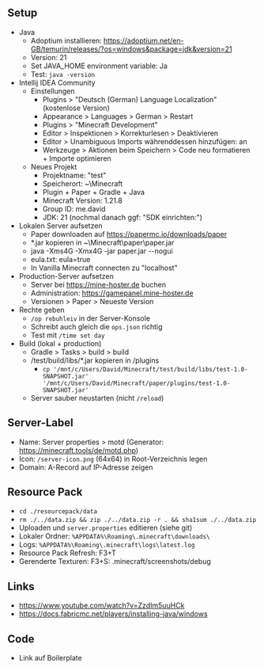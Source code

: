 ## Setup

- Java
  - Adoptium installieren: https://adoptium.net/en-GB/temurin/releases/?os=windows&package=jdk&version=21
  - Version: 21
  - Set JAVA_HOME environment variable: Ja
  - Test: `java -version`
- Intellij IDEA Community
  - Einstellungen
    - Plugins > "Deutsch (German) Language Localization" (kostenlose Version)
    - Appearance > Languages > German > Restart
    - Plugins > "Minecraft Development"
    - Editor > Inspektionen > Korrekturlesen > Deaktivieren
    - Editor > Unambiguous Imports währenddessen hinzufügen: an
    - Werkzeuge > Aktionen beim Speichern > Code neu formatieren + Importe optimieren
  - Neues Projekt
    - Projektname: "test"
    - Speicherort: ~\Minecraft
    - Plugin + Paper + Gradle + Java
    - Minecraft Version: 1.21.8
    - Group ID: me.david
    - JDK: 21 (nochmal danach ggf: "SDK einrichten:")
- Lokalen Server aufsetzen
  - Paper downloaden auf https://papermc.io/downloads/paper
  - *.jar kopieren in ~\Minecraft\paper\paper.jar
  - java -Xms4G -Xmx4G -jar paper.jar --nogui
  - eula.txt: eula=true
  - In Vanilla Minecraft connecten zu "localhost"
- Production-Server aufsetzen
  - Server bei https://mine-hoster.de buchen
  - Administration: https://gamepanel.mine-hoster.de
  - Versionen > Paper > Neueste Version
- Rechte geben
  - `/op rebuhleiv` in der Server-Konsole
  - Schreibt auch gleich die `ops.json` richtig
  - Test mit `/time set day`
- Build (lokal + production)
  - Gradle > Tasks > build > build
  - /test/build/libs/\*.jar kopieren in /plugins
    - `cp '/mnt/c/Users/David/Minecraft/test/build/libs/test-1.0-SNAPSHOT.jar' '/mnt/c/Users/David/Minecraft/paper/plugins/test-1.0-SNAPSHOT.jar'`
  - Server sauber neustarten (nicht `/reload`)
  
## Server-Label

- Name: Server properties > motd (Generator: https://minecraft.tools/de/motd.php)
- Icon: `/server-icon.png` (64x64) in Root-Verzeichnis legen
- Domain: A-Record auf IP-Adresse zeigen

## Resource Pack

- `cd ./resourcepack/data`
- `rm ./../data.zip && zip ./../data.zip -r . && sha1sum ./../data.zip`
- Uploaden und `server.properties` editieren (siehe git)
- Lokaler Ordner: `%APPDATA%\Roaming\.minecraft\downloads\`
- Logs: `%APPDATA%\Roaming\.minecraft\logs\latest.log`
- Resource Pack Refresh: F3+T
- Gerenderte Texturen: F3+S: .minecraft/screenshots/debug

## Links

- https://www.youtube.com/watch?v=ZzdIm5uuHCk
- https://docs.fabricmc.net/players/installing-java/windows

## Code

- Link auf Boilerplate
